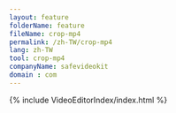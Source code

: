 ```yaml
---
layout: feature
folderName: feature
fileName: crop-mp4
permalink: /zh-TW/crop-mp4
lang: zh-TW
tool: crop-mp4
companyName: safevideokit
domain : com
---
```


{% include VideoEditorIndex/index.html %}

   